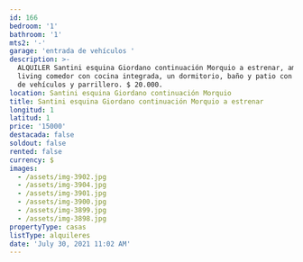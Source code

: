 ```yaml
---
id: 166
bedroom: '1'
bathroom: '1'
mts2: '-'
garage: 'entrada de vehículos '
description: >-
  ALQUILER Santini esquina Giordano continuación Morquio a estrenar, amplio
  living comedor con cocina integrada, un dormitorio, baño y patio con entrada
  de vehículos y parrillero. $ 20.000.
location: Santini esquina Giordano continuación Morquio
title: Santini esquina Giordano continuación Morquio a estrenar
longitud: 1
latitud: 1
price: '15000'
destacada: false
soldout: false
rented: false
currency: $
images:
  - /assets/img-3902.jpg
  - /assets/img-3904.jpg
  - /assets/img-3901.jpg
  - /assets/img-3900.jpg
  - /assets/img-3899.jpg
  - /assets/img-3898.jpg
propertyType: casas
listType: alquileres
date: 'July 30, 2021 11:02 AM'
---
```


